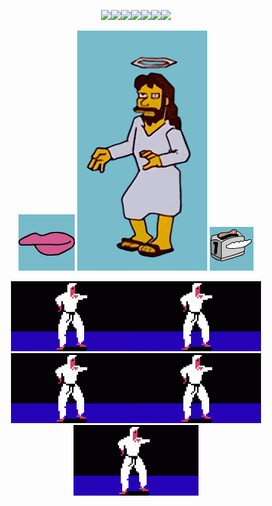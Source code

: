 <p align="center">
<img src="http://dance.cavifax.com/images/j.gif" width="100"><img src="http://dance.cavifax.com/images/u.gif" width="100"><img src="http://dance.cavifax.com/images/a.gif" width="100"><img src="http://dance.cavifax.com/images/n.gif" width="100"><img src="http://dance.cavifax.com/images/f.gif" width="100"><img src="http://dance.cavifax.com/images/d.gif" width="100"><img src="http://dance.cavifax.com/images/s.gif" width="100">
</p>

<p align="center">
  <img src="./mouth.gif" alt="Mouse gif">
  <img src="./jesus.gif" alt="Jesus dancing">
  <img src="./toaster.gif" alt="Toaster with wings">
</p>

<p align="center">
  <img src="ninjaDancing.gif" width="200"><img src="ninjaDancing.gif" width="200"><img src="ninjaDancing.gif" width="200"><img src="ninjaDancing.gif" width="200"><img src="ninjaDancing.gif" width="200">
</p>

<!--
**JuanFdS/juanFdS** is a ✨ _special_ ✨ repository because its `README.md` (this file) appears on your GitHub profile.

Here are some ideas to get you started:

- 🔭 I’m currently working on ...
- 🌱 I’m currently learning ...
- 👯 I’m looking to collaborate on ...
- 🤔 I’m looking for help with ...
- 💬 Ask me about ...
- 📫 How to reach me: ...
- 😄 Pronouns: ...
- ⚡ Fun fact: ...
-->
